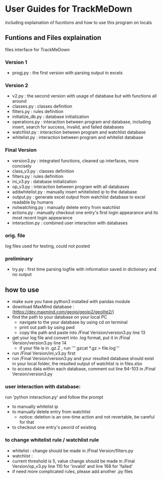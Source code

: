 # User Guides for TrackMeDown 
including explaination of fucntions and how to use this program on locals 

## Funtions and Files explaination 
files interface for TrackMeDown 

### Version 1 
- progj.py : the first version with parsing output in excels 

### Version 2 
- v2.py : the second version with usage of database but with functions all around 
- classes.py : classes definition 
- filters.py : rules definition 
- initialize_db.py : database initialization 
- operations.py : interaction between program and database, including insert, search for success, invalid, and failed databases 
- watchlist.py : interaction between program and watchlist database 
- whitelist.py : interaction between program and whitelist database 

### Final Version 
- version3.py : integrated functions, cleaned up interfaces, more concisely 
- class_v3.py : classes definition 
- filters.py : rules definition 
- ini_v3.py : database initialization 
- op_v3.py : interaction between program with all databases 
- addwhitelist.py : manually insert whitelisted ip to the database 
- output.py : generate excel output from watchlist database to excel readable by humans 
- notwatching.py : manually delete entry from watchlist 
- actions.py : manually checkout one entry's first login appearance and its most recent login appearance 
- interaction.py : combined user interaction with databases 

### orig. file
log files used for testing, could not posted 

### preliminary 
- try.py : first time parsing logfile with information saved in dictionary and no output 

## how to use 
- make sure you have python3 installed with pandas module 
- download MaxMind database : (https://dev.maxmind.com/geoip/geoip2/geolite2/)
- find the path to your database on your local PC 
  - navigate to the your database by using cd on terminal 
  - print out path by using pwd 
  - copy the path and paste into /Final Verision/version3.py line 13 
- get your log file and convert into .log format, put it in /Final Version/version3.py line 14 
  - if your file is in .gz.Z , run ''' gzcat *.gz > file.log''' 
- run /Final Version/ini_v3.py first 
- run /Final Version/version3.py and your resulted database should exist in your local folder, the resulted output of watchlist is in files.xlsx 
- to access data within each database, comment out line 94-103 in /Final Version/version3.py 

### user interaction with database:

run 'python interaction.py' and follow the prompt 

- to manually whitelist ip
- to manually delete entry from watchlist 
  - notice: deletion is an one-time action and not revertable, be careful for that
- to checkout one entry's peorid of existing 

### to change whitelist rule / watchlist rule 
- whitelist : change should be made in /Final Version/filters.py 
- watchlist : 
 - current threshold is 5, value change should be made in /Final Version/op_v3.py line 110 for 'invalid' and line 168 for 'failed'
 - if need more complicated rules, please add another .py files 


